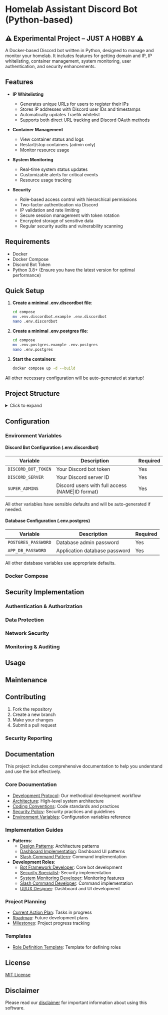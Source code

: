 # Homelab Assistant Discord Bot (Python-based)
## ⚠️ Experimental Project – JUST A HOBBY ⚠️

A Docker-based Discord bot written in Python, designed to manage and monitor your homelab. It includes features for getting domain and IP, IP whitelisting, container management, system monitoring, user authentication, and security enhancements.

## Features

- **IP Whitelisting**
  - Generates unique URLs for users to register their IPs
  - Stores IP addresses with Discord user IDs and timestamps
  - Automatically updates Traefik whitelist
  - Supports both direct URL tracking and Discord OAuth methods

- **Container Management**
  - View container status and logs
  - Restart/stop containers (admin only)
  - Monitor resource usage

- **System Monitoring**
  - Real-time system status updates
  - Customizable alerts for critical events
  - Resource usage tracking

- **Security**
  - Role-based access control with hierarchical permissions
  - Two-factor authentication via Discord
  - IP validation and rate limiting
  - Secure session management with token rotation
  - Encrypted storage of sensitive data
  - Regular security audits and vulnerability scanning

## Requirements

- Docker
- Docker Compose
- Discord Bot Token
- Python 3.8+ (Ensure you have the latest version for optimal performance)

## Quick Setup

1. **Create a minimal .env.discordbot file**:
   ```bash
   cd compose
   mv .env.discordbot.example .env.discordbot
   nano .env.discordbot
   ```

2. **Create a minimal .env.postgres file**:
   ```bash
   cd compose
   mv .env.postgres.example .env.postgres
   nano .env.postgres
   ```

3. **Start the containers**:
   ```bash
   docker compose up -d --build
   ```

All other necessary configuration will be auto-generated at startup!

## Project Structure

<details>
<summary>Click to expand</summary>

```plaintext
├── app/                    # Main application directory
│   ├── bot/               # Discord bot implementation
│   ├── postgres/          # Database related files
│   ├── tracker/           # IP tracking service
│   └── web/              # Web interface components
├── compose/               # Docker compose and environment files
│   ├── docker-compose.yml
│   ├── env.discordbot.example
│   ├── .env.postgres.example
│   └── init-db.sh
├── utils/                 # Utility scripts and tools
│   ├── python-shell.nix
│   ├── test_server.py
│   ├── test_server.sh
│   └── update_local.sh
└── SECURITY.md           # Security documentation
```
</details>

## Configuration

### Environment Variables

#### Discord Bot Configuration (.env.discordbot)

| Variable | Description | Required |
|----------|-------------|----------|
| `DISCORD_BOT_TOKEN` | Your Discord bot token | Yes |
| `DISCORD_SERVER` | Your Discord server ID | Yes |
| `SUPER_ADMINS` | Discord users with full access (NAME\|ID format) | Yes |

All other variables have sensible defaults and will be auto-generated if needed.

#### Database Configuration (.env.postgres)

| Variable | Description | Required |
|----------|-------------|----------|
| `POSTGRES_PASSWORD` | Database admin password | Yes |
| `APP_DB_PASSWORD` | Application database password | Yes |

All other database variables use appropriate defaults.

### Docker Compose


## Security Implementation

### Authentication & Authorization



### Data Protection



### Network Security



### Monitoring & Auditing



## Usage

## Maintenance

## Contributing

1. Fork the repository
2. Create a new branch
3. Make your changes
4. Submit a pull request

### Security Reporting

## Documentation

This project includes comprehensive documentation to help you understand and use the bot effectively.

### Core Documentation
- [Development Protocol](docs/core/PROTOCOL.md): Our methodical development workflow
- [Architecture](docs/core/ARCHITECTURE.md): High-level system architecture
- [Coding Conventions](docs/core/CONVENTIONS.md): Code standards and practices
- [Security Policy](docs/core/SECURITY_POLICY.md): Security practices and guidelines
- [Environment Variables](docs/core/VARIABLES.md): Configuration variables reference

### Implementation Guides
- **Patterns**:
  - [Design Patterns](docs/development/patterns/DESIGN_PATTERN.md): Architecture patterns
  - [Dashboard Implementation](docs/development/patterns/DASHBOARD_PATTERN.md): Dashboard UI patterns
  - [Slash Command Pattern](docs/development/patterns/SLASHCOMMAND_PATTERN.md): Command implementation
- **Development Roles**:
  - [Bot Framework Developer](docs/development/roles/BOT_FRAMEWORK_DEVELOPER.md): Core bot development
  - [Security Specialist](docs/development/roles/SECURITY_SPECIALIST.md): Security implementation
  - [System Monitoring Developer](docs/development/roles/SYSTEM_MONITORING_DEVELOPER.py): Monitoring features
  - [Slash Command Developer](docs/development/roles/SLASH_COMMAND_DEVELOPER.py): Command implementation
  - [UI/UX Designer](docs/development/roles/UI_UX_DESIGNER.py): Dashboard and UI development

### Project Planning
- [Current Action Plan](docs/planning/ACTION_PLAN.md): Tasks in progress
- [Roadmap](docs/planning/ROADMAP.md): Future development plans
- [Milestones](docs/planning/MILESTONES.md): Project progress tracking

### Templates
- [Role Definition Template](docs/development/template/ROLE_DEFINITION.md): Template for defining roles

## License

[MIT License](LICENSE)

## Disclaimer

Please read our [disclaimer](DISCLAIMER.md) for important information about using this software.
